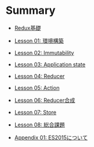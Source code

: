 # Summary

* [Redux基礎](README.md)
* [Lesson 01: 環境構築](lesson-01.md)
* [Lesson 02: Immutability](lesson-02.md)
* [Lesson 03: Application state](lesson-03.md)
* [Lesson 04: Reducer](lesson-04.md)
* [Lesson 05: Action](lesson-05.md)
* [Lesson 06: Reducer合成](lesson-06.md)
* [Lesson 07: Store](lesson-07.md)
* [Lesson 08: 総合課題](lesson-08.md)


* [Appendix 01: ES2015について](appendix-01.md)

<!--
* [Appendix 02: Reactとの接続](appendix-02.md)
* [Appendix 03: react-reduxについて](appendix-03.md)
* [Appendix 04: middlewareについて](appendix-04.md)
* [Appendix 05: Immutable.jsについて](appendix-05.md)
-->
